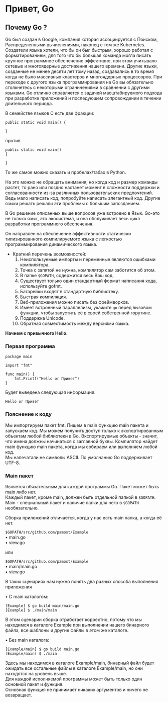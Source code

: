 # Привет, Go
## Почему Go ?

Go был создан в Google, компания которая ассоциируется с Поиском, Распределенными вычислениями, наконец с тем же Kubernetes. Создатели языка хотели, что бы он был быстрым, хорошо работал с форматированием, для того что бы большая команда могла писать крупное программное обеспечение эффективно, при этом учитывало сетевые и многоядерные достижения нашего времени. Другие языки, созданные не менее десяти лет тому назад, создавались в то время когда не было массивных кластеров и многоядерных процессоров. При переходе с другого языка программирования на Go вы обязательно столкнетесь с некоторыми ограничениями в сравнении с другими языками. Go отлично справляется с задачей масштабируемого подхода при разработке приложений и последующем сопровождении в течении длительного периода.  

В семействе языков C есть две фракции:
```
public static void main() {

}
```
против  
```
public static void main()
{

}
```
То же самое можно сказать и пробелах/табах в Python.

На это можно не обращать внимания, но когда код и размер команды растет, то рано или поздно настанет момент в сложности поддержки и согласованности из-за различных пользовательских предпочтений. Ведь мало написать код, попробуйте написать элегантный код.
Другие языки решать решали эти проблемы с большим запозданием.  

В Go решение описанных выше вопросов уже встроено в Язык. Go-это не только язык, это экосистема, и она обслуживает весь цикл разработки программного обеспечения.  

Он направлен на обеспечение эффективности статически типизированного компилируемого языка с легкостью программирования динамического языка.  

* Краткий перечень возможностей:  
	1. Неиспользуемые импорты и переменные являются ошибками компилятора.
	2. Точка с запятой не нужна, компилятор сам заботится об этом.
	3. В папке `$GOPATH`, содержится весь Ваш код.
	4. Существует только один стандартный формат написания кода, используйте gofmt.
	5. Батарейки входят в стандартную библиотеку.  
	6. Быстрая компиляция.
	7. Веб-приложения можно писать без фреймворков.
	8. Имеет встроенный параллелизм, укажите `go` перед вызовом функции, чтобы запустить её в своей собственной горутине.
	9. Поддержка Unicode.
	10. Обратная совместимость между версиями языка.  

**Начнем с привычного Hello**.

### Первая программа

```
package main

import "fmt"

func main() {
	fmt.Printf("Hello or Привет")
}
```

Будет выведена следующая информация.

`Hello or Привет`  

### Пояснение к коду  
Мы импортируем пакет fmt. Пишем в main функцию main пакета и запускаем код. Мы можем получить доступ только к экспортированным объектам любой библиотеки в Go. Экспортируемые объекты - значит, что
имена должны начинаться с заглавной буквы. Компилятор найдет main функцию main пакета, когда мы собираем или выполняем любой код.  
Мы напечатали не символы ASCII. По умолчанию Go поддерживает UTF-8.  

### Main пакет
Является обязательным для каждой программы Go. Пакет может быть main либо нет.  
Каждый пакет, кроме main, должен быть отдельной папкой в `$GOPATH`. Main - специальный пакет и наличие папки для него в `$GOPATH` необязательно.

Сборка приложений отличается, когда у нас есть main папка, а когда её нет.  

`$GOPATH/src/github.com/pamost/Example`  
• main.go  
• view.go  

или  

`$GOPATH/src/github.com/pamost/Example`  
• main/main.go  
• view.go  

В таких сценариях нам нужно понять два разных способа выполнения приложения  

• C main каталогом:  
```
[Example] $ go build main/main.go
[Example] $ ./main/main
```
В этом сценарии сборка отработает корректно, потому что мы находимся в каталоге Example при выполнении нашего бинарного файла, все
шаблоны и другие файлы в этом же каталоге.

• Без main каталога:  
```
[Example/main] $ go build main.go  
[Example/main] $ ./main  
```

Здесь мы находимся в каталоге Example/main, бинарный файл будет ожидать все остальные файлы в каталоге Example/main, но они находятся на уровень выше.   
Для каждой исполняемой программы может быть только один основной пакет и функция.  
Основная функция не принимает никаких аргументов и ничего не возвращает.
